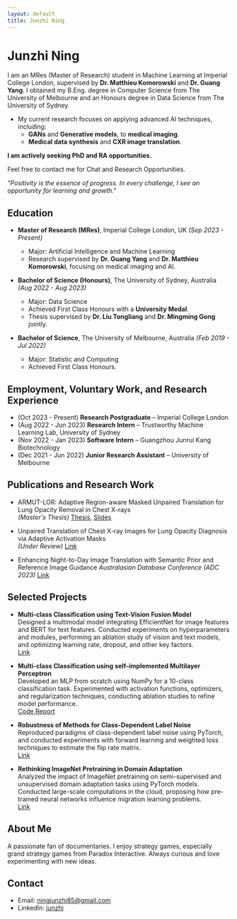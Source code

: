 ```yaml
---
layout: default
title: Junzhi Ning
---
```


# Junzhi Ning
I am an MRes (Master of Research) student in Machine Learning at Imperial College London, supervised by **Dr. Matthieu Komorowski** and **Dr. Guang Yang**. I obtained my B.Eng. degree in Computer Science from The University of Melbourne and an Honours degree in Data Science from The University of Sydney.

- My current research focuses on applying advanced AI techniques, including:
  - **GANs** and **Generative models**, to **medical imaging**.
  - **Medical data synthesis** and **CXR image translation**.

**I am actively seeking PhD and RA opportunities.**

Feel free to contact me for Chat and Research Opportunities. 


_"Positivity is the essence of progress. In every challenge, I see an opportunity for learning and growth."_


## Education

- **Master of Research (MRes)**, Imperial College London, UK _(Sep 2023 - Present)_
  - Major: Artificial Intelligence and Machine Learning
  - Research supervised by **Dr. Guang Yang** and **Dr. Matthieu Komorowski**, focusing on medical imaging and AI.

- **Bachelor of Science (Honours)**, The University of Sydney, Australia _(Aug 2022 - Aug 2023)_
  - Major: Data Science
  - Achieved First Class Honours with a **University Medal**.
  - Thesis supervised by **Dr. Liu Tongliang** and **Dr. Mingming Gong** jointly.

- **Bachelor of Science**, The University of Melbourne, Australia _(Feb 2019 - Jul 2022)_
  - Major: Statistic and Computing 
  - Achieved First Class Honours. 

## Employment, Voluntary Work, and Research Experience

- (Oct 2023 - Present)   **Research Postgraduate** – Imperial College London  
- (Aug 2022 - Jun 2023)  **Research Intern** – Trustworthy Machine Learning Lab, University of Sydney  
- (Nov 2022 - Jan 2023)  **Software Intern** – Guangzhou Junrui Kang Biotechnology  
- (Dec 2021 - Jun 2022)  **Junior Research Assistant** – University of Melbourne  
                


## Publications and Research Work

- ARMUT-LOR: Adaptive Region-aware Masked Unpaired Translation for Lung Opacity Removal in Chest X-rays  
  _(Master's Thesis)_ [Thesis](https://drive.google.com/file/d/1Ue34uFvl31JfXWE4U1YgNUjGLe6b0SDd/view?usp=sharing), [Slides](https://drive.google.com/file/d/1Ue34uFvl31JfXWE4U1YgNUjGLe6b0SDd/view?usp=sharing)  

- Unpaired Translation of Chest X-ray Images for Lung Opacity Diagnosis via Adaptive Activation Masks  
  _(Under Review)_ [Link](https://junzhin.github.io/junzhin-homepage/)

- Enhancing Night-to-Day Image Translation with Semantic Prior and Reference Image Guidance
  _Australasian Database Conference (ADC 2023)_ [Link](https://link.springer.com/chapter/10.1007/978-3-031-47843-7_12)
 
 
## Selected Projects

- **Multi-class Classification using Text-Vision Fusion Model**  
  Designed a multimodal model integrating EfficientNet for image features and BERT for text features. Conducted experiments on hyperparameters and modules, performing an ablation study of vision and text models, and optimizing learning rate, dropout, and other key factors.  
  [Link](https://junzhin.github.io/junzhin-homepage/)
  
- **Multi-class Classification using self-implemented Multilayer Perceptron**  
  Developed an MLP from scratch using NumPy for a 10-class classification task. Experimented with activation functions, optimizers, and regularization techniques, conducting ablation studies to refine model performance.  
  [Code](https://github.com/junzhin/DL_assign1/tree/main),[Report](https://github.com/junzhin/DL_assign1/blob/main/reports/490059823_520576076_ver6_0.pdf)

- **Robustness of Methods for Class-Dependent Label Noise**  
  Reproduced paradigms of class-dependent label noise using PyTorch, and conducted experiments with forward learning and weighted loss techniques to estimate the flip rate matrix.  
  [Link](https://junzhin.github.io/junzhin-homepage/)

- **Rethinking ImageNet Pretraining in Domain Adaptation**  
  Analyzed the impact of ImageNet pretraining on semi-supervised and unsupervised domain adaptation tasks using PyTorch models. Conducted large-scale computations in the cloud, proposing how pre-trained neural networks influence migration learning problems.  
  [Link](https://junzhin.github.io/junzhin-homepage/)
   

## About Me

A passionate fan of documentaries. 
I enjoy strategy games, especially grand strategy games from Paradox Interactive. 
Always curious and love experimenting with new ideas.  


## Contact
- Email: [ningjunzhi85@gmail.com](mailto:ningjunzhi85@gmail.com)
- LinkedIn: [junzhi](https://www.linkedin.com/in/junzhin)
